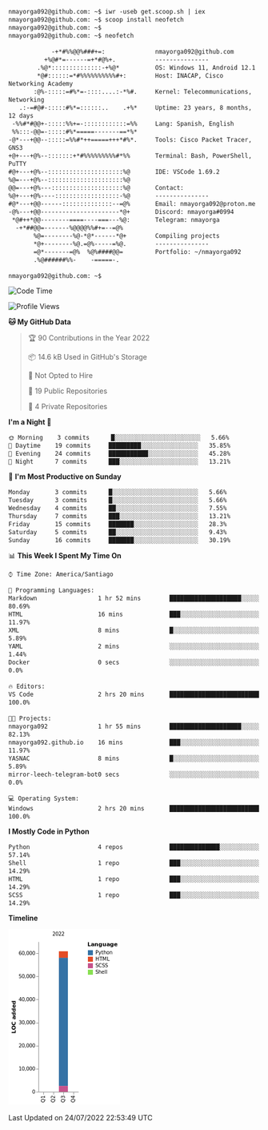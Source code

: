 ```console
nmayorga092@github.com: ~$ iwr -useb get.scoop.sh | iex
nmayorga092@github.com: ~$ scoop install neofetch
nmayorga092@github.com: ~$ 
nmayorga092@github.com: ~$ neofetch

            -+*#%%@@%###+=:              nmayorga092@github.com
          +%@#*=------=+*#@%+.           ---------------
        .%@*::::::::::::::-+%@*          OS: Windows 11, Android 12.1
        *@#::::::=*#%%%%%%%%%%#+:        Host: INACAP, Cisco Networking Academy
       :@%-:::::=#%*=-::::....:-*%#.     Kernel: Telecommunications, Networking
   .:-=#@#-:::::#%*=::::::..    .+%*     Uptime: 23 years, 8 months, 12 days
 -%%#*#@@+-:::::%%+=-::::::::::::=%%     Lang: Spanish, English
 %%:::-@@=-:::::#%*=====-------==*%*     
-@*---+@@--:::::=%%#*++=====+++*#%*.     Tools: Cisco Packet Tracer, GNS3
+@+---+@%--:::::::+*#%%%%%%%%%#*%%       Terminal: Bash, PowerShell, PuTTY
#@+---+@%--:::::::::::::::::::::%@       IDE: VSCode 1.69.2
%@=---+@%--:::::::::::::::::::::%@       
@@=---+@%---::::::::::::::::::::%@       Contact:
%@+---+@%----::::::::::::::::::-%@       ---------------
#@*---+@@------::::::::::::::--=@%       Email: nmayorga092@proton.me
-@%---+@@----------------------*@+       Discord: nmayorga#0994
 *@#++*@@--------====----===---%@:       Telegram: nmayorga
  -+*##@@=-------%@@@@%%#+=--=@%         
       %@=--------%@-*@*------*@+        Compiling projects
       *@+--------%@.=@%-----=%@.        ---------------
       =@*-------=@%  %@%####@@=         Portfolio: ~/nmayorga092
       .%@######%%-    -=====-.          
       
nmayorga092@github.com: ~$ 
```
<!--START_SECTION:waka-->
![Code Time](http://img.shields.io/badge/Code%20Time-3%20hrs%2041%20mins-blue)

![Profile Views](http://img.shields.io/badge/Profile%20Views-0-blue)

**🐱 My GitHub Data** 

> 🏆 90 Contributions in the Year 2022
 > 
> 📦 14.6 kB Used in GitHub's Storage 
 > 
> 🚫 Not Opted to Hire
 > 
> 📜 19 Public Repositories 
 > 
> 🔑 4 Private Repositories  
 > 
**I'm a Night 🦉** 

```text
🌞 Morning    3 commits      █░░░░░░░░░░░░░░░░░░░░░░░░   5.66% 
🌆 Daytime    19 commits     █████████░░░░░░░░░░░░░░░░   35.85% 
🌃 Evening    24 commits     ███████████░░░░░░░░░░░░░░   45.28% 
🌙 Night      7 commits      ███░░░░░░░░░░░░░░░░░░░░░░   13.21%

```
📅 **I'm Most Productive on Sunday** 

```text
Monday       3 commits      █░░░░░░░░░░░░░░░░░░░░░░░░   5.66% 
Tuesday      3 commits      █░░░░░░░░░░░░░░░░░░░░░░░░   5.66% 
Wednesday    4 commits      ██░░░░░░░░░░░░░░░░░░░░░░░   7.55% 
Thursday     7 commits      ███░░░░░░░░░░░░░░░░░░░░░░   13.21% 
Friday       15 commits     ███████░░░░░░░░░░░░░░░░░░   28.3% 
Saturday     5 commits      ██░░░░░░░░░░░░░░░░░░░░░░░   9.43% 
Sunday       16 commits     ███████░░░░░░░░░░░░░░░░░░   30.19%

```


📊 **This Week I Spent My Time On** 

```text
⌚︎ Time Zone: America/Santiago

💬 Programming Languages: 
Markdown                 1 hr 52 mins        ████████████████████░░░░░   80.69% 
HTML                     16 mins             ███░░░░░░░░░░░░░░░░░░░░░░   11.97% 
XML                      8 mins              █░░░░░░░░░░░░░░░░░░░░░░░░   5.89% 
YAML                     2 mins              ░░░░░░░░░░░░░░░░░░░░░░░░░   1.44% 
Docker                   0 secs              ░░░░░░░░░░░░░░░░░░░░░░░░░   0.0%

🔥 Editors: 
VS Code                  2 hrs 20 mins       █████████████████████████   100.0%

🐱‍💻 Projects: 
nmayorga092              1 hr 55 mins        ████████████████████░░░░░   82.13% 
nmayorga092.github.io    16 mins             ███░░░░░░░░░░░░░░░░░░░░░░   11.97% 
YASNAC                   8 mins              █░░░░░░░░░░░░░░░░░░░░░░░░   5.89% 
mirror-leech-telegram-bot0 secs              ░░░░░░░░░░░░░░░░░░░░░░░░░   0.0%

💻 Operating System: 
Windows                  2 hrs 20 mins       █████████████████████████   100.0%

```

**I Mostly Code in Python** 

```text
Python                   4 repos             ██████████████░░░░░░░░░░░   57.14% 
Shell                    1 repo              ███░░░░░░░░░░░░░░░░░░░░░░   14.29% 
HTML                     1 repo              ███░░░░░░░░░░░░░░░░░░░░░░   14.29% 
SCSS                     1 repo              ███░░░░░░░░░░░░░░░░░░░░░░   14.29%

```


**Timeline**

![Chart not found](https://raw.githubusercontent.com/nmayorga092/nmayorga092/main/charts/bar_graph.png) 


 Last Updated on 24/07/2022 22:53:49 UTC
<!--END_SECTION:waka-->